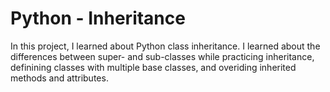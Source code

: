# Python - Inheritance


In this project, I learned about Python class inheritance. I learned about the differences between super- and sub-classes while practicing inheritance, definining classes with multiple base classes, and overiding inherited methods and attributes.
